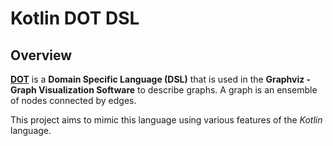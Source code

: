 # Kotlin DOT DSL

## Overview

**[DOT](https://graphviz.org/doc/info/lang.html)** is a **Domain Specific Language (DSL)** that is used in the **Graphviz - Graph Visualization Software**
to describe graphs. A graph is an ensemble of nodes connected by edges.

This project aims to mimic this language using various features of the _Kotlin_ language.
